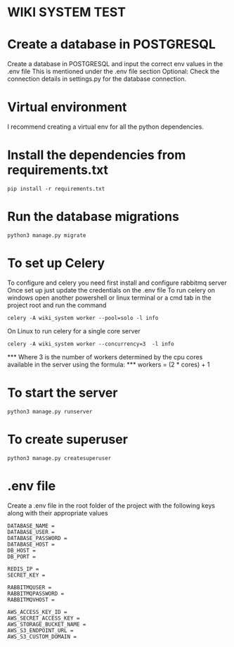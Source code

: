 # WIKI SYSTEM TEST

# Create a database in POSTGRESQL
Create a database in POSTGRESQL and input the correct env values in the .env file
This is mentioned under the .env file section
Optional: Check the connection details in settings.py for the database connection.

# Virtual environment
I recommend creating a virtual env for all the python dependencies.
	
# Install the dependencies from requirements.txt
	pip install -r requirements.txt

# Run the database migrations 
	python3 manage.py migrate


# To set up Celery
To configure and celery you need first install and configure rabbitmq server
Once set up just update the credentials on the .env file
To run celery on windows open another powershell or linux terminal or a cmd tab in the project root and run the command

	celery -A wiki_system worker --pool=solo -l info


On Linux to run celery for a single core server

	celery -A wiki_system worker --concurrency=3  -l info

*** Where 3 is the number of workers determined by the cpu cores available in the server using the formula: ***
	workers = (2 * cores) + 1


# To start the server
	python3 manage.py runserver

# To create superuser
	python3 manage.py createsuperuser

# .env file
Create a .env file in the root folder of the project with the following keys along with their appropriate values

	DATABASE_NAME = 
	DATABASE_USER = 
	DATABASE_PASSWORD = 
	DATABASE_HOST = 
	DB_HOST = 
	DB_PORT = 

	REDIS_IP = 
	SECRET_KEY = 

    RABBITMQUSER =
    RABBITMQPASSWORD =
    RABBITMQVHOST = 

    AWS_ACCESS_KEY_ID =
    AWS_SECRET_ACCESS_KEY =
    AWS_STORAGE_BUCKET_NAME =
    AWS_S3_ENDPOINT_URL =
    AWS_S3_CUSTOM_DOMAIN =
	



